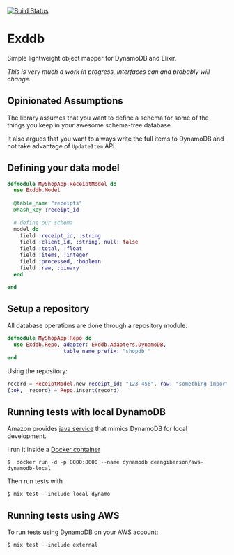 [![Build Status](https://travis-ci.org/muhmi/exddb.svg?branch=master)](https://travis-ci.org/muhmi/exddb)

Exddb
=====

Simple lightweight object mapper for DynamoDB and Elixir.

*This is very much a work in progress, interfaces can and probably will change.*

Opinionated Assumptions
-----------------------

The library assumes that you want to define a schema for some of the things you keep in your
awesome schema-free database.

It also argues that you want to always write the full items to DynamoDB and not take advantage of 
`UpdateItem` API.


Defining your data model
-------------------------

```elixir
defmodule MyShopApp.ReceiptModel do
  use Exddb.Model
  
  @table_name "receipts"
  @hash_key :receipt_id
  
  # define our schema
  model do
    field :receipt_id, :string
    field :client_id, :string, null: false
    field :total, :float
    field :items, :integer
    field :processed, :boolean
    field :raw, :binary
  end

end
```

Setup a repository
-------------------------
All database operations are done through a repository module.
```elixir
defmodule MyShopApp.Repo do
  use Exddb.Repo, adapter: Exddb.Adapters.DynamoDB,
                  table_name_prefix: "shopdb_"
end
```
Using the repository:
```elixir
record = ReceiptModel.new receipt_id: "123-456", raw: "something important", processed: true
{:ok, _record} = Repo.insert(record)
```

Running tests with local DynamoDB
---------------------------------

Amazon provides [java service](http://docs.aws.amazon.com/amazondynamodb/latest/developerguide/Tools.DynamoDBLocal.html)
that mimics DynamoDB for local development.

I run it inside a [Docker container](https://registry.hub.docker.com/u/deangiberson/aws-dynamodb-local/)

	$  docker run -d -p 8000:8000 --name dynamodb deangiberson/aws-dynamodb-local

Then run tests with

	$ mix test --include local_dynamo


Running tests using AWS
-----------------------

To run tests using DynamoDB on your AWS account:

```elixir
$ mix test --include external
```


